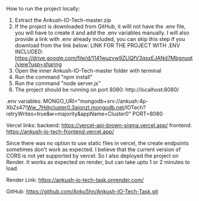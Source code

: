 How to run the project locally:
1. Extract the Ankush-IO-Tech-master.zip
2. If the project is downloaded from GitHub, it willl not have the .env file, you will have to create it and add the .env variables manually. I will also provide a link with .env already included, you can skip this step if you download from the link below:
LINK FOR THE PROJECT WITH .ENV INCLUDED: https://drive.google.com/file/d/1141wuzvw9ZLlQfV3qsxEJANd7Mbgnuqt/view?usp=sharing
3. Open the inner Ankush-IO-Tech-master folder with terminal
4. Run the command "npm install"
5. Run the command "node server.js"
6. The project should be running on port 8080: http://localhost:8080/

.env variables:
MONGO_URI="mongodb+srv://ankush:4p-XbZs47!Ww_7H@cluster0.3ajonzt.mongodb.net/IOTech?retryWrites=true&w=majority&appName=Cluster0"
PORT=8080

Vercel links:
backend: https://vercel-api-brown-sigma.vercel.app/
frontend: https://ankush-io-tech-frontend.vercel.app/


Since there was no option to use static files in vercel, the create endpoints sometimes don't work as expected. I believe that the current version of CORS is not yet supported by vercel. So I also deployed the project on Render. It works as expected on render, but can take upto 1 or 2 minutes to load. 

Render Link: 
https://ankush-io-tech-task.onrender.com/

GitHub: https://github.com/Anku5hn/Ankush-IO-Tech-Task.git

